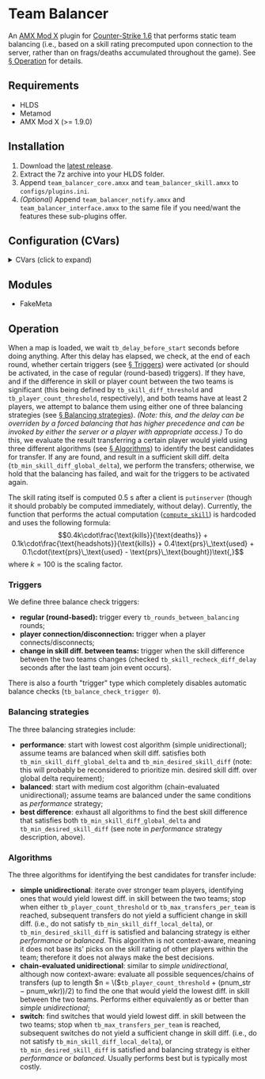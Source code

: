 # Team Balancer

An [AMX Mod X](https://www.amxmodx.org/) plugin for [Counter-Strike 1.6](https://store.steampowered.com/app/10/CounterStrike/) that performs static team balancing (i.e., based on a skill rating precomputed upon connection to the server, rather than on frags/deaths accumulated throughout the game). See [§ Operation](#operation) for details.

## Requirements

- HLDS
- Metamod
- AMX Mod X (>= 1.9.0)

## Installation

1. Download the [latest release](https://github.com/prnl0/amxx-team-balancer/releases/latest).
2. Extract the 7z archive into your HLDS folder.
3. Append `team_balancer_core.amxx` and `team_balancer_skill.amxx` to `configs/plugins.ini`.
4. _(Optional)_ Append `team_balancer_notify.amxx` and `team_balancer_interface.amxx` to the same file if you need/want the features these sub-plugins offer.

## Configuration (CVars)

<details>
<summary>CVars (click to expand) </summary>

_Note: the min. and max. values are not currently enforced, and are only provided as sensible bounds._

<table>
  <tr>
    <td>CVar</td>
    <td align="center">Type</td>
    <td align="center">Def. value</td>
    <td align="center">Min. value</td>
    <td align="center">Max. value</td>
    <td>Description</td>
  </tr>
  <tr><td colspan="6" align="center">Core</td></tr>
  <tr>
    <td><code>tb_balancing_strategy</code></td>
    <td align="center">integer</td>
    <td align="center">2</td>
    <td align="center">0</td>
    <td align="center">2</td>
    <td>
      Balancing strategy to use.<br>
      <code>0</code> - performance;<br>
      <code>1</code> - balanced;<br>
      <code>2</code> - best diff.<br>
      For details, see <a href="#balancing-strategies">§ Balancing strategies</a>.
    </td>
  </tr>
  <tr>
    <td><code>tb_skill_diff_threshold</code></td>
    <td align="center">float</td>
    <td align="center">100.0</td>
    <td align="center">10.0</td>
    <td align="center">-</td>
    <td>Skill difference threshold at which teams are considered to be in a disbalance, and balancing is required.</td>
  </tr>
  <tr>
    <td><code>tb_min_desired_skill_diff</code></td>
    <td align="center">float</td>
    <td align="center">200.0</td>
    <td align="center">15.0</td>
    <td align="center">-</td>
    <td>Skill difference threshold at which teams are considered to have been balanced. Relevant only if <code>tb_balancing_strategy</code> is <code>0</code> or <code>1</code>.</td>
  </tr>
  <tr>
    <td><code>tb_min_skill_diff_global_delta</code></td>
    <td align="center">float</td>
    <td align="center">60.0</td>
    <td align="center">5.0</td>
    <td align="center">-</td>
    <td>Minimum required change in skill diff. from current diff. to consider the identified candidates for transfer.</td>
  </tr>
  <tr>
    <td><code>tb_min_skill_diff_local_delta</code></td>
    <td align="center">float</td>
    <td align="center">30.0</td>
    <td align="center">1.0</td>
    <td align="center">-</td>
    <td>Minimum required change in skill diff. from previously identified best diff. to consider player a viable candidate for transfer.</td>
  </tr>
  <tr>
    <td><code>tb_player_count_threshold</code></td>
    <td align="center">integer</td>
    <td align="center">3</td>
    <td align="center">1</td>
    <td align="center">31</td>
    <td>Maximum tolerable difference in player count between the two teams.</td>
  </tr>
  <tr>
    <td><code>tb_max_transfers_per_team</code></td>
    <td align="center">integer</td>
    <td align="center">2</td>
    <td align="center">1</td>
    <td align="center">16</td>
    <td>Maximum amount of players that can be transferred from a team.</td>
  </tr>
  <tr>
    <td><code>tb_delay_before_start</code></td>
    <td align="center">float</td>
    <td align="center">60.0</td>
    <td align="center">0.0</td>
    <td align="center">-</td>
    <td>Amount of time (in seconds) to wait before engaging automatic balancing.</td>
  </tr>
  <tr>
    <td><code>tb_balance_check_trigger</code></td>
    <td align="center">integer</td>
    <td align="center">3</td>
    <td align="center">0</td>
    <td align="center">3</td>
    <td>
      Balance check trigger to use.<br>
      <code>0</code> - none;<br>
      <code>1</code> - round;<br>
      <code>2</code> - player connect/disconnect;<br>
      <code>3</code> - skill diff. change.<br>
      For details, see <a href="#triggers">§ Triggers</a>.
    </td>
  </tr>
  <tr>
    <td><code>tb_rounds_between_balancing</code></td>
    <td align="center">integer</td>
    <td align="center">2</td>
    <td align="center">0</td>
    <td align="center">-</td>
    <td>Number of rounds in-between any type of balancings.</td>
  </tr>
  <tr>
    <td><code>tb_immunity_type</code></td>
    <td align="center">integer</td>
    <td align="center">2</td>
    <td align="center">0</td>
    <td align="center">2</td>
    <td>
      Type of immunity to grant transferred players.<br>
      <code>0</code> - none;<br>
      <code>1</code> - round-based (immune for <code>tb_immunity_amount</code> rounds);<br>
      <code>2</code> - balance count-based (immune for <code>tb_immunity_amount</code> number of balancings).
    </td>
  </tr>
  <tr>
    <td><code>tb_immunity_amount</code></td>
    <td align="center">integer</td>
    <td align="center">1</td>
    <td align="center">0</td>
    <td align="center">-</td>
    <td>Amount of immunity to grant transferred players. Corresponds to rounds if <code>tb_immunity_type</code> is <code>1</code>, or number of balancings if it is <code>2</code>; irrelevant otherwise.</td>
  </tr>
  <tr>
    <td><code>tb_forced_balancing_interval</code></td>
    <td align="center">integer</td>
    <td align="center">2</td>
    <td align="center">0</td>
    <td align="center">-</td>
    <td>Number of rounds in-between any type of balancing and a forced one.</td>
  </tr>
  <tr><td colspan="6" align="center">Skill</td></tr>
  <tr>
    <td><code>tb_skill_recheck_diff_delay</code></td>
    <td align="center">float</td>
    <td align="center">1.5</td>
    <td align="center">0.0</td>
    <td align="center">-</td>
    <td>Amount of time (in seconds) to wait after the last team join event occurs before rechecking skill difference between teams.</td>
  </tr>
  <tr><td colspan="6" align="center">Notify</td></tr>
  <tr>
    <td><code>tb_notify_prefix</code></td>
    <td align="center">string</td>
    <td align="center"><code>"^3[TB]^1 "</code></td>
    <td align="center">0 (chars)</td>
    <td align="center">16 (chars)</td>
    <td>Prefix printed before every chat message issued by the plugin.</td>
  </tr>
  <tr>
    <td><code>tb_notify_print_names_to_console</code></td>
    <td align="center">boolean</td>
    <td align="center">0</td>
    <td align="center">0</td>
    <td align="center">1</td>
    <td>
      Print the names of transferred players to everyones' consoles.<br>
      <code>0</code> - disabled;<br>
      <code>1</code> - enabled.
    </td>
  </tr>
  <tr>
    <td><code>tb_notify_checking_balance</code></td>
    <td align="center">boolean</td>
    <td align="center">1</td>
    <td align="center">0</td>
    <td align="center">1</td>
    <td>
      Notify players that team balance is currently being checked.<br>
      <code>0</code> - disabled;<br>
      <code>1</code> - enabled.
    </td>
  </tr>
  <tr>
    <td><code>tb_notify_balance_check_results</code></td>
    <td align="center">boolean</td>
    <td align="center">1</td>
    <td align="center">0</td>
    <td align="center">1</td>
    <td>
      Notify players of the result of balance check.<br>
      <code>0</code> - disabled;<br>
      <code>1</code> - enabled.
    </td>
  </tr>
  <tr>
    <td><code>tb_notify_forced_balancing</code></td>
    <td align="center">boolean</td>
    <td align="center">1</td>
    <td align="center">0</td>
    <td align="center">1</td>
    <td>
      Notify players that someone requested a forced balancing.<br>
      <code>0</code> - disabled;<br>
      <code>1</code> - enabled.
    </td>
  </tr>
  <tr>
    <td><code>tb_notify_transfers</code></td>
    <td align="center">boolean</td>
    <td align="center">1</td>
    <td align="center">0</td>
    <td align="center">1</td>
    <td>
      Notify players that someone was transferred to opposing team.<br>
      <code>0</code> - disabled;<br>
      <code>1</code> - enabled.
    </td>
  </tr>
  <tr>
    <td><code>tb_notify_switches</code></td>
    <td align="center">boolean</td>
    <td align="center">1</td>
    <td align="center">0</td>
    <td align="center">1</td>
    <td>
      Notify players that some clients were switched teams.<br>
      <code>0</code> - disabled;<br>
      <code>1</code> - enabled.
    </td>
  </tr>
  <tr>
    <td><code>tb_notify_balancing_failed</code></td>
    <td align="center">boolean</td>
    <td align="center">1</td>
    <td align="center">0</td>
    <td align="center">1</td>
    <td>
      Notify players that a balancing attempt failed.<br>
      <code>0</code> - disabled;<br>
      <code>1</code> - enabled.
    </td>
  </tr>
  <tr><td colspan="6" align="center">Interface</td></tr>
  <tr>
    <td><code>tb_ui_skill_menu_access_flag</code></td>
    <td align="center">string</td>
    <td align="center"><code>""</code></td>
    <td align="center">-</td>
    <td align="center">-</td>
    <td>Required flag to access <code>/skill</code> menu.</td>
  </tr>
  <tr>
    <td><code>tb_ui_player_skill_access_flag</code></td>
    <td align="center">string</td>
    <td align="center"><code>"l"</code></td>
    <td align="center">-</td>
    <td align="center">-</td>
    <td>Required flag to access list of players' skill ratings.</td>
  </tr>
  <tr>
    <td><code>tb_ui_player_info_access_flag</code></td>
    <td align="center">string</td>
    <td align="center"><code>"l"</code></td>
    <td align="center">-</td>
    <td align="center">-</td>
    <td>Required flag to access individual players' skill rating components.</td>
  </tr>
  <tr>
    <td><code>tb_ui_allow_force_balancing</code></td>
    <td align="center">boolean</td>
    <td align="center">1</td>
    <td align="center">0</td>
    <td align="center">1</td>
    <td>
      Allow players with appropriate access to force a balancing attempt at the end of the current round.<br>
      <code>0</code> - disabled;<br>
      <code>1</code> - enabled.
    </td>
  </tr>
  <tr>
    <td><code>tb_ui_force_balance_access_flag</code></td>
    <td align="center">string</td>
    <td align="center"><code>"l"</code></td>
    <td align="center">-</td>
    <td align="center">-</td>
    <td>Required flag to access forced balancing.</td>
  </tr>
</table>
</details>

## Modules

- FakeMeta

## Operation

When a map is loaded, we wait `tb_delay_before_start` seconds before doing anything. After this delay has elapsed, we check, at the end of each round, whether certain triggers (see [§ Triggers](#triggers)) were activated (or should be activated, in the case of regular (round-based) triggers). If they have, and if the difference in skill or player count between the two teams is significant (this being defined by `tb_skill_diff_threshold` and `tb_player_count_threshold`, respectively), and both teams have at least 2 players, we attempt to balance them using either one of three balancing strategies (see [§ Balancing strategies](#balancing-strategies)). _(Note: this, and the delay can be overriden by a forced balancing that has higher precedence and can be invoked by either the server or a player with appropriate access.)_ To do this, we evaluate the result transferring a certain player would yield using three different algorithms (see [§ Algorithms](#algorithms)) to identify the best candidates for transfer. If any are found, and result in a sufficient skill diff. delta (`tb_min_skill_diff_global_delta`), we perform the transfers; otherwise, we hold that the balancing has failed, and wait for the triggers to be activated again.

The skill rating itself is computed 0.5 s after a client is `putinserver` (though it should probably be computed immediately, without delay). Currently, the function that performs the actual computation ([`compute_skill`](https://github.com/prnl0/amxx-team-balancer/blob/main/cstrike/addons/amxmodx/scripting/team_balancer_skill.sma#L157-L170)) is hardcoded and uses the following formula:
$$0.4k\cdot\frac{\text{kills}}{\text{deaths}} + 0.1k\cdot\frac{\text{headshots}}{\text{kills}} + 0.4\text{prs}\_\text{used} + 0.1\cdot(\text{prs}\_\text{used} - \text{prs}\_\text{bought})\text{,}$$
where $k = 100$ is the scaling factor.

### Triggers

We define three balance check triggers:
- **regular (round-based):** trigger every `tb_rounds_between_balancing` rounds;
- **player connection/disconnection:** trigger when a player connects/disconnects;
- **change in skill diff. between teams:** trigger when the skill difference between the two teams changes (checked `tb_skill_recheck_diff_delay` seconds after the last team join event occurs).

There is also a fourth "trigger" type which completely disables automatic balance checks (`tb_balance_check_trigger 0`).

### Balancing strategies

The three balancing strategies include:
- **performance**: start with lowest cost algorithm (simple unidirectional); assume teams are balanced when skill diff. satisfies both `tb_min_skill_diff_global_delta` and `tb_min_desired_skill_diff` (note: this will probably be reconsidered to prioritize min. desired skill diff. over global delta requirement);
- **balanced**: start with medium cost algorithm (chain-evaluated unidirectional); assume teams are balanced under the same conditions as _performance_ strategy;
- **best difference**: exhaust all algorithms to find the best skill difference that satisfies both `tb_min_skill_diff_global_delta` and `tb_min_desired_skill_diff` (see note in _performance_ strategy description, above).

### Algorithms

The three algorithms for identifying the best candidates for transfer include:
- **simple unidirectional**:  iterate over stronger team players, identifying ones that would yield lowest diff. in skill between the two teams; stop when either `tb_player_count_threshold` or `tb_max_transfers_per_team` is reached, subsequent transfers do not yield a sufficient change in skill diff. (i.e., do not satisfy `tb_min_skill_diff_local_delta`), or `tb_min_desired_skill_diff` is satisfied and balancing strategy is either _performance_ or _balanced_. This algorithm is not context-aware, meaning it does not base its' picks on the skill rating of other players within the team; therefore it does not always make the best decisions.
- **chain-evaluated unidirectional**: similar to _simple unidirectional_, although now context-aware: evaluate all possible sequences/chains of transfers (up to length $n = \($`tb_player_count_threshold` + $(\text{pnum}\_\text{str} - \text{pnum}\_\text{wkr}))/2$) to find the one that would yield the lowest diff. in skill between the two teams. Performs either equivalently as or better than _simple unidirectional_;
- **switch**: find switches that would yield lowest diff. in skill between the two teams; stop when `tb_max_transfers_per_team` is reached, subsequent switches do not yield a sufficient change in skill diff. (i.e., do not satisfy `tb_min_skill_diff_local_delta`), or `tb_min_desired_skill_diff` is satisfied and balancing strategy is either _performance_ or _balanced_. Usually performs best but is typically most costly.
